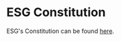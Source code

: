 # ESG Constitution

ESG's Constitution can be found [here](https://drive.google.com/a/umich.edu/file/d/0B0YMcQ78faKyaU5oeGRJbVV4Nk0/view?usp=sharing).
